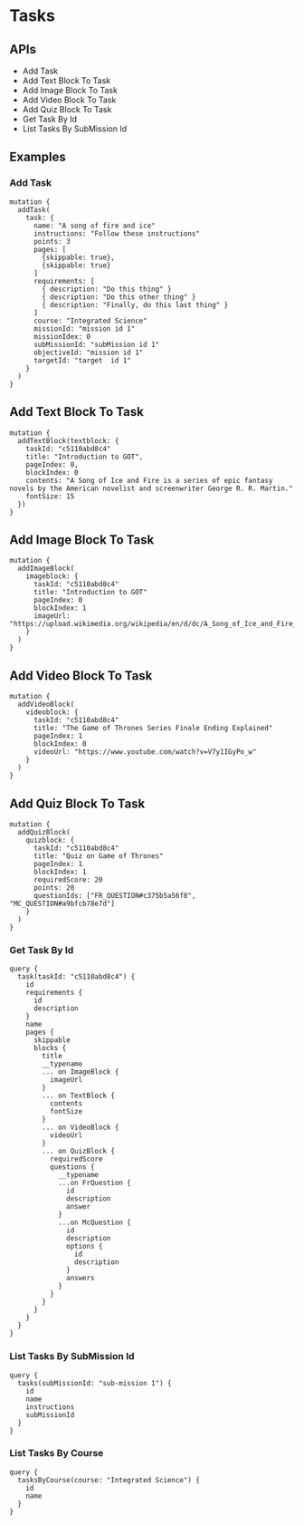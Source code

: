 # Tasks

## APIs

* Add Task
* Add Text Block To Task
* Add Image Block To Task
* Add Video Block To Task
* Add Quiz Block To Task
* Get Task By Id
* List Tasks By SubMission Id

## Examples

### Add Task

```text
mutation {
  addTask(
    task: {
      name: "A song of fire and ice"
      instructions: "Follow these instructions"
      points: 3
      pages: [
        {skippable: true},
        {skippable: true}
      ]
      requirements: [
        { description: "Do this thing" }
        { description: "Do this other thing" }
        { description: "Finally, do this last thing" }
      ]
      course: "Integrated Science"
      missionId: "mission id 1"
      missionIdex: 0
      subMissionId: "subMission id 1"
      objectiveId: "mission id 1"
      targetId: "target  id 1"
    }
  )
}
```

## Add Text Block To Task

```text
mutation {
  addTextBlock(textblock: {
    taskId: "c5110abd8c4"
    title: "Introduction to GOT",
    pageIndex: 0,
    blockIndex: 0
    contents: "A Song of Ice and Fire is a series of epic fantasy novels by the American novelist and screenwriter George R. R. Martin."
    fontSize: 15
  })
}
```

## Add Image Block To Task

```text
mutation {
  addImageBlock(
    imageblock: {
      taskId: "c5110abd8c4"
      title: "Introduction to GOT"
      pageIndex: 0
      blockIndex: 1
      imageUrl: "https://upload.wikimedia.org/wikipedia/en/d/dc/A_Song_of_Ice_and_Fire_book_collection_box_set_cover.jpg"
    }
  )
}
```

## Add Video Block To Task

```text
mutation {
  addVideoBlock(
    videoblock: {
      taskId: "c5110abd8c4"
      title: "The Game of Thrones Series Finale Ending Explained"
      pageIndex: 1
      blockIndex: 0
      videoUrl: "https://www.youtube.com/watch?v=V7y1IGyPo_w"
    }
  )
}
```

## Add Quiz Block To Task

```text
mutation {
  addQuizBlock(
    quizblock: {
      taskId: "c5110abd8c4"
      title: "Quiz on Game of Thrones"
      pageIndex: 1
      blockIndex: 1
      requiredScore: 20
      points: 20
      questionIds: ["FR_QUESTION#c375b5a56f8", "MC_QUESTION#a9bfcb78e7d"]
    }
  )
}
```

### Get Task By Id

```text
query {
  task(taskId: "c5110abd8c4") {
    id
    requirements {
      id
      description
    }
    name
    pages {
      skippable
      blocks {
        title
        __typename
        ... on ImageBlock {
          imageUrl
        }
        ... on TextBlock {
          contents
          fontSize
        }
        ... on VideoBlock {
          videoUrl
        }
        ... on QuizBlock {
          requiredScore
          questions {
            __typename
            ...on FrQuestion {
              id
              description
              answer
            }
            ...on McQuestion {
              id
              description
              options {
                id
                description
              }
              answers
            }
          }
        }
      }
    }
  }
}
```

### List Tasks By SubMission Id

```text
query {
  tasks(subMissionId: "sub-mission 1") {
    id
    name
    instructions
    subMissionId
  }
}
```

### List Tasks By Course

```text
query {
  tasksByCourse(course: "Integrated Science") {
    id
    name
  }
}
```
